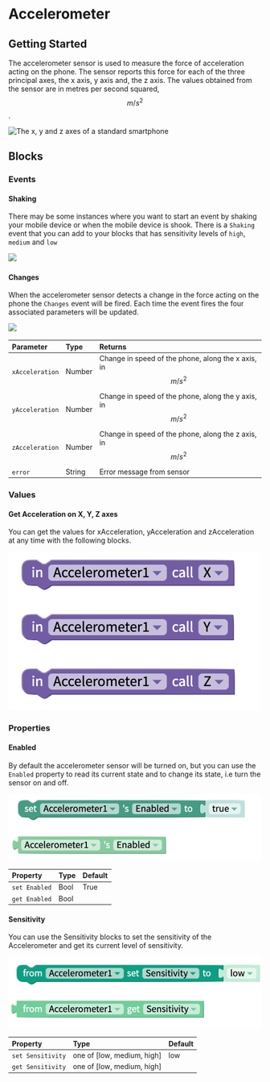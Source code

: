 # Accelerometer

## Getting Started 

The accelerometer sensor is used to measure the force of acceleration acting on the phone. The sensor reports this force for each of the three principal axes, the x axis, y axis and, the z axis. The values obtained from the sensor are in metres per second squared, $$m/s^2$$.  


![The x, y and z axes of a standard smartphone](.gitbook/assets/screenshot-2019-05-18-at-15.27.06.png)

## Blocks

### Events

#### Shaking

There may be some instances where you want to start an event by shaking your mobile device or when the mobile device is shook. There is a `Shaking` event that you can add to your blocks that has sensitivity levels of `high`, `medium` and `low`

![](.gitbook/assets/screen-shot-2019-06-10-at-10.06.07-am.png)



#### Changes

When the accelerometer sensor detects a change in the force acting on the phone the `Changes` event will be fired. Each time the event fires the four associated parameters will be updated.

![](.gitbook/assets/screenshot-2019-05-18-at-14.13.50.png)

| **Parameter** | Type | Returns |
| :--- | :--- | :--- |
| `xAcceleration` | Number | Change in speed of the phone, along the x axis, in $$m/s^2 $$  |
| `yAcceleration` | Number | Change in speed of the phone, along the y axis, in $$m/s^2 $$  |
| `zAcceleration` | Number | Change in speed of the phone, along the z axis, in $$m/s^2 $$  |
| `error` | String | Error message from sensor |

### Values

#### Get Acceleration on X, Y, Z axes

You can get the values for xAcceleration, yAcceleration and zAcceleration at any time with the following blocks.

![](.gitbook/assets/image%20%28137%29.png)

### Properties

#### Enabled

By default the accelerometer sensor will be turned on, but you can use the `Enabled` property to read its current state and to change its state, i.e turn the sensor on and off.

![](.gitbook/assets/acc_enabled.png)

| Property | Type | Default |
| :--- | :--- | :--- |
| `set Enabled` | Bool | True |
| `get Enabled` | Bool |  |

#### Sensitivity

You can use the Sensitivity blocks to set the sensitivity of the Accelerometer and get its current level of sensitivity.

![](.gitbook/assets/image%20%28159%29.png)



| Property | Type | Default |
| :--- | :--- | :--- |
| `set Sensitivity` | one of \[low, medium, high\] | low |
| `get Sensitivity` | one of \[low, medium, high\] |  |

